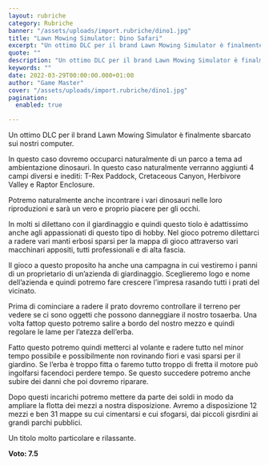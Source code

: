 ```yaml
---
layout: rubriche
category: Rubriche
banner: "/assets/uploads/import.rubriche/dino1.jpg"
title: "Lawn Mowing Simulator: Dino Safari"
excerpt: "Un ottimo DLC per il brand Lawn Mowing Simulator è finalmente sbarcato sui nostri computer. In questo caso dovremo occuparci naturalmente di un parco a tema ad ambientazione dinosauri. In questo caso naturalmente verranno aggiunti 4 campi diversi e inediti: T-Rex Paddock, Cretaceous Canyon, Herbivore Valley e Raptor Enclosure. Potremo naturalmente anche incontrare i vari [&hellip"
quote: ""
description: "Un ottimo DLC per il brand Lawn Mowing Simulator è finalmente sbarcato sui nostri computer. In questo caso dovremo occuparci naturalmente di un parco a tema ad ambientazione dinosauri. In questo caso naturalmente verranno aggiunti 4 campi diversi e inediti: T-Rex Paddock, Cretaceous Canyon, Herbivore Valley e Raptor Enclosure. Potremo naturalmente anche incontrare i vari [&hellip"
keywords: ""
date: 2022-03-29T00:00:00.000+01:00
author: "Game Master"
cover: "/assets/uploads/import.rubriche/dino1.jpg"
pagination:
  enabled: true

---
```


Un ottimo DLC per il brand Lawn Mowing Simulator è finalmente sbarcato sui nostri computer.

In questo caso dovremo occuparci naturalmente di un parco a tema ad ambientazione dinosauri. In questo caso naturalmente verranno aggiunti 4 campi diversi e inediti: T-Rex Paddock, Cretaceous Canyon, Herbivore Valley e Raptor Enclosure.

Potremo naturalmente anche incontrare i vari dinosauri nelle loro riproduzioni e sarà un vero e proprio piacere per gli occhi.

In molti si dilettano con il giardinaggio e quindi questo tiolo è adattissimo anche agli appassionati di questo tipo di hobby. Nel gioco potremo dilettarci a radere vari manti erbosi sparsi per la mappa di gioco attraverso vari macchinari appositi, tutti professionali e di alta fascia.

Il gioco a questo proposito ha anche una campagna in cui vestiremo i panni di un proprietario di un’azienda di giardinaggio. Sceglieremo logo e nome dell’azienda e quindi potremo fare crescere l’impresa rasando tutti i prati del vicinato.

Prima di cominciare a radere il prato dovremo controllare il terreno per vedere se ci sono oggetti che possono danneggiare il nostro tosaerba. Una volta fattop questo potremo salire a bordo del nostro mezzo e quindi regolare le lame per l’atezza dell’erba.

Fatto questo potremo quindi metterci al volante e radere tutto nel minor tempo possibile e possibilmente non rovinando fiori e vasi sparsi per il giardino. Se l’erba è troppo fitta o faremo tutto troppo di fretta il motore può ingolfarsi facendoci perdere tempo. Se questo succedere potremo anche subire dei danni che poi dovremo riparare.

Dopo questi incarichi potremo mettere da parte dei soldi in modo da ampliare la flotta dei mezzi a nostra disposizione. Avremo a disposizione 12 mezzi e ben 31 mappe su cui cimentarsi e cui sfogarsi, dai piccoli gisrdini ai grandi parchi pubblici.

Un titolo molto particolare e rilassante.

**Voto: 7.5**